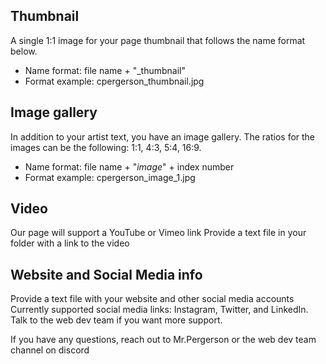 ## Thumbnail
A single 1:1 image for your page thumbnail that follows the name format below.
- Name format: file name + "_thumbnail"
- Format example: cpergerson_thumbnail.jpg

## Image gallery
In addition to your artist text, you have an image gallery.
The ratios for the images can be the following: 1:1, 4:3, 5:4, 16:9.
- Name format: file name + "_image_" + index number
- Format example: cpergerson_image_1.jpg

## Video
Our page will support a YouTube or Vimeo link
Provide a text file in your folder with a link to the video

## Website and Social Media info
Provide a text file with your website and other social media accounts
Currently supported social media links: Instagram, Twitter, and LinkedIn.
Talk to the web dev team if you want more support. 


If you have any questions, reach out to Mr.Pergerson or the web dev team channel on discord
